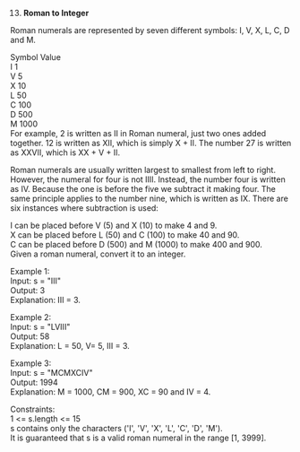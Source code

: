 13. **Roman to Integer**

Roman numerals are represented by seven different symbols: I, V, X, L, C, D and M.<br>

Symbol Value<br>
I 1<br>
V 5<br>
X 10<br>
L 50<br>
C 100<br>
D 500<br>
M 1000<br>
For example, 2 is written as II in Roman numeral, just two ones added together. 12 is written as XII, which is simply X + II. The number 27 is written as XXVII, which is XX + V + II.<br>

Roman numerals are usually written largest to smallest from left to right. However, the numeral for four is not IIII. Instead, the number four is written as IV. Because the one is before the five we subtract it making four. The same principle applies to the number nine, which is written as IX. There are six instances where subtraction is used:<br>

I can be placed before V (5) and X (10) to make 4 and 9. <br>
X can be placed before L (50) and C (100) to make 40 and 90. <br>
C can be placed before D (500) and M (1000) to make 400 and 900.<br>
Given a roman numeral, convert it to an integer.<br>

Example 1:<br>
Input: s = "III"<br>
Output: 3<br>
Explanation: III = 3.<br>

Example 2:<br>
Input: s = "LVIII"<br>
Output: 58<br>
Explanation: L = 50, V= 5, III = 3.<br>

Example 3:<br>
Input: s = "MCMXCIV"<br>
Output: 1994<br>
Explanation: M = 1000, CM = 900, XC = 90 and IV = 4.<br>

Constraints:<br>
1 <= s.length <= 15<br>
s contains only the characters ('I', 'V', 'X', 'L', 'C', 'D', 'M').<br>
It is guaranteed that s is a valid roman numeral in the range [1, 3999].
